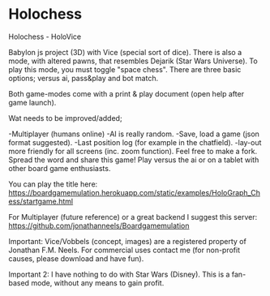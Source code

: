 # Holochess
Holochess - HoloVice

Babylon js project (3D) with Vice (special sort of dice). 
There is also a mode, with altered pawns, that resembles Dejarik (Star Wars Universe). To play this mode, you must toggle "space chess".
There are three basic options; versus ai, pass&play and bot match. 

Both game-modes come with a print & play document (open help after game launch).

Wat needs to be improved/added;

-Multiplayer (humans online)
-AI is really random.
-Save, load a game (json format suggested).
-Last position log (for example in the chatfield).
-lay-out more friendly for all screens (inc. zoom function).
Feel free to make a fork. Spread the word and share this game! Play versus the ai or on a tablet with other board game enthusiasts.

You can play the title here: https://boardgamemulation.herokuapp.com/static/examples/HoloGraph_Chess/startgame.html

For Multiplayer  (future reference) or a great backend I suggest this server: https://github.com/jonathanneels/Boardgamemulation

Important: Vice/Vobbels (concept, images) are a registered property of Jonathan F.M. Neels. 
For commercial uses contact me (for non-profit causes, please download and have fun). 

Important 2: 
I have nothing to do with Star Wars (Disney). This is a fan-based mode, without any means to gain profit.


